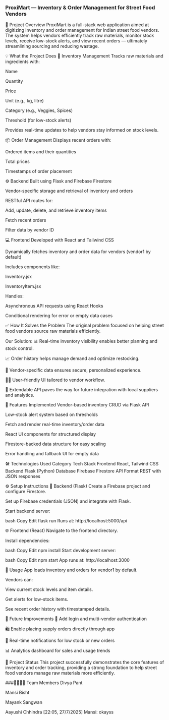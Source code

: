 ### ProxiMart — Inventory & Order Management for Street Food Vendors
📌 Project Overview
ProxiMart is a full-stack web application aimed at digitizing inventory and order management for Indian street food vendors. The system helps vendors efficiently track raw materials, monitor stock levels, receive low-stock alerts, and view recent orders — ultimately streamlining sourcing and reducing wastage.

💡 What the Project Does
🔐 Inventory Management
Tracks raw materials and ingredients with:

Name

Quantity

Price

Unit (e.g., kg, litre)

Category (e.g., Veggies, Spices)

Threshold (for low-stock alerts)

Provides real-time updates to help vendors stay informed on stock levels.

📦 Order Management
Displays recent orders with:

Ordered items and their quantities

Total prices

Timestamps of order placement

⚙️ Backend
Built using Flask and Firebase Firestore

Vendor-specific storage and retrieval of inventory and orders

RESTful API routes for:

Add, update, delete, and retrieve inventory items

Fetch recent orders

Filter data by vendor ID

💻 Frontend
Developed with React and Tailwind CSS

Dynamically fetches inventory and order data for vendors (vendor1 by default)

Includes components like:

Inventory.jsx

InventoryItem.jsx

Handles:

Asynchronous API requests using React Hooks

Conditional rendering for error or empty data cases

✅ How It Solves the Problem
The original problem focused on helping street food vendors source raw materials efficiently.

Our Solution:
📊 Real-time inventory visibility enables better planning and stock control.

📈 Order history helps manage demand and optimize restocking.

🔐 Vendor-specific data ensures secure, personalized experience.

🧑‍💻 User-friendly UI tailored to vendor workflow.

📲 Extendable API paves the way for future integration with local suppliers and analytics.

🚀 Features Implemented
 Vendor-based inventory CRUD via Flask API

 Low-stock alert system based on thresholds

 Fetch and render real-time inventory/order data

 React UI components for structured display

 Firestore-backed data structure for easy scaling

 Error handling and fallback UI for empty data

🛠 Technologies Used
Category	Tech Stack
Frontend	React, Tailwind CSS
Backend	Flask (Python)
Database	Firebase Firestore
API Format	REST with JSON responses

⚙️ Setup Instructions
📁 Backend (Flask)
Create a Firebase project and configure Firestore.

Set up Firebase credentials (JSON) and integrate with Flask.

Start backend server:

bash
Copy
Edit
flask run
Runs at: http://localhost:5000/api

🌐 Frontend (React)
Navigate to the frontend directory.

Install dependencies:

bash
Copy
Edit
npm install
Start development server:

bash
Copy
Edit
npm start
App runs at: http://localhost:3000

🧪 Usage
App loads inventory and orders for vendor1 by default.

Vendors can:

View current stock levels and item details.

Get alerts for low-stock items.

See recent order history with timestamped details.

🔮 Future Improvements
🔐 Add login and multi-vendor authentication

🛍 Enable placing supply orders directly through app

🔔 Real-time notifications for low stock or new orders

📊 Analytics dashboard for sales and usage trends

📌 Project Status
This project successfully demonstrates the core features of inventory and order tracking, providing a strong foundation to help street food vendors manage raw materials more efficiently.

###👨‍👩‍👧‍👦 Team Members
Divya Pant

Mansi Bisht

Mayank Sangwan

Aayushi Chhindra
[22:05, 27/7/2025] Mansi: okayss


 
